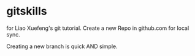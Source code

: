 # gitskills
for Liao Xuefeng's git tutorial. Create a new Repo in github.com for local sync.

Creating a new branch is quick AND simple.